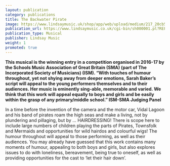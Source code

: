 ```yaml
---
layout: publication
category: publications
title: The Backwater Pirate
image: https://www.lindsaymusic.uk/shop/app/web/upload/medium/217_20cb5553aa68453ecf6738e68dd3ceb5.png
publication_url: https://www.lindsaymusic.co.uk/cgi-bin/sh000001.pl?REFPAGE=https%3a%2f%2fwww%2elindsaymusic%2eco%2euk%2facatalog%2fPerformance_Packs%2ehtml&WD=pirate%20backwater&PN=More_Music_Stories%2ehtml%23a000311#a000311
publication_type: Musical
publisher: Lindsay Music
weight: 1
promoted: true
---
```


**This musical is the winning entry in a competition organised in 2016-17 by the Schools Music Association of Great Britain (SMA) (part of The Incorporated Society of Musicians) (ISM).
“With touches of humour throughout, yet not shying away from deeper emotions, Sarah Baker’s script will appeal to the young performers themselves and to their audiences. Her music is eminently sing-able, memorable and varied. We think that this work will appeal equally to boys and girls and be easily within the grasp of any primary/middle school.” ISM-SMA Judging Panel**

In a time before the invention of the camera and the motor car, Vidal Lagoon and his band of pirates roam the high seas and make a living, not by plundering and pillaging, but by … HAIRDRESSING! There is scope here to include large numbers of children playing the parts of Pirates, Townsfolk and Mermaids and opportunities for wild hairdos and colourful wigs! The humour throughout will appeal to those performing, as well as their audiences. You may already have guessed that this work contains many moments of humour, appealing to both boys and girls, but also explores issues to do with loneliness, bereavement, being true to oneself, as well as providing opportunities for the cast to ‘let their hair down’.

